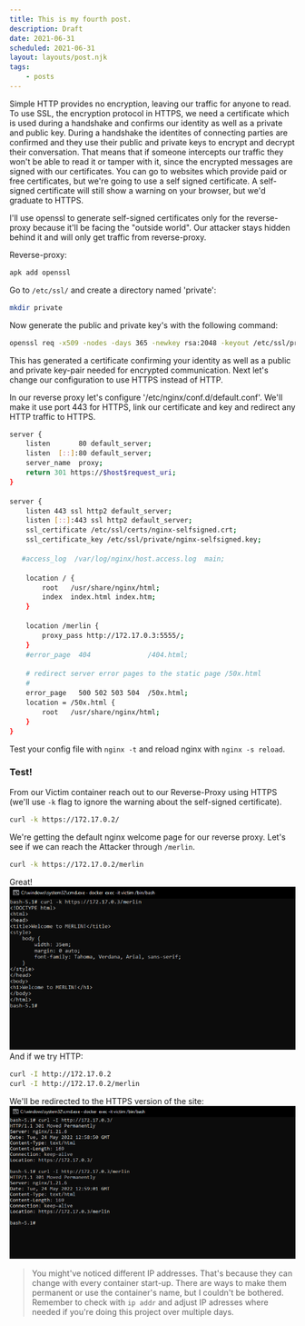 ```yaml
---
title: This is my fourth post.
description: Draft
date: 2021-06-31
scheduled: 2021-06-31
layout: layouts/post.njk
tags:
    - posts
---
```


Simple HTTP provides no encryption, leaving our traffic for anyone to read.
To use SSL, the encryption protocol in HTTPS, we need a certificate which is used during a handshake and confirms our identity as well as a private and public key. During a handshake the identites of connecting parties are confirmed and they use their public and private keys to encrypt and decrypt their conversation. That means that if someone intercepts our traffic they won't be able to read it or tamper with it, since the encrypted messages are signed with our certificates.
You can go to websites which provide paid or free certificates, but we're going to use a self signed certificate. A self-signed certificate will still show a warning on your browser, but we'd graduate to HTTPS.

I'll use openssl to generate self-signed certificates only for the reverse-proxy because it'll be facing the "outside world". Our attacker stays hidden behind it and will only get traffic from reverse-proxy.

Reverse-proxy: 

``` bash
apk add openssl
```

Go to `/etc/ssl/` and create a directory named 'private': 

``` bash
mkdir private
```

Now generate the public and private key's with the following command:

``` bash
openssl req -x509 -nodes -days 365 -newkey rsa:2048 -keyout /etc/ssl/private/nginx-selfsigned.key -out /etc/ssl/certs/nginx-selfsigned.crt
```
This has generated a certificate confirming your identity as well as a public and private key-pair needed for encrypted communication.
Next let's change our configuration to use HTTPS instead of HTTP.

In our reverse proxy let's configure '/etc/nginx/conf.d/default.conf'. We'll make it use port 443 for HTTPS, link our certificate and key and redirect any HTTP traffic to HTTPS.

``` bash
server {
    listen       80 default_server;
    listen  [::]:80 default_server;
    server_name  proxy;
    return 301 https://$host$request_uri;
}

server {
    listen 443 ssl http2 default_server;
    listen [::]:443 ssl http2 default_server;
    ssl_certificate /etc/ssl/certs/nginx-selfsigned.crt;
    ssl_certificate_key /etc/ssl/private/nginx-selfsigned.key;

   #access_log  /var/log/nginx/host.access.log  main;

    location / {
        root   /usr/share/nginx/html;
        index  index.html index.htm;
    }

    location /merlin {
        proxy_pass http://172.17.0.3:5555/;
    }
    #error_page  404              /404.html;

    # redirect server error pages to the static page /50x.html
    #
    error_page   500 502 503 504  /50x.html;
    location = /50x.html {
        root   /usr/share/nginx/html;
    }
}
```
Test your config file with `nginx -t` and reload nginx with `nginx -s reload`.

### Test!
From our Victim container reach out to our Reverse-Proxy using HTTPS (we'll use `-k` flag to ignore the warning about the self-signed certificate).

``` bash
curl -k https://172.17.0.2/
```

We're getting the default nginx welcome page for our reverse proxy.
Let's see if we can reach the Attacker through `/merlin`.

``` bash
curl -k https://172.17.0.2/merlin
```

Great!
![console prtsc](/img/remote/curl-https-merlin.png)
And if we try HTTP:

``` bash
curl -I http://172.17.0.2
curl -I http://172.17.0.2/merlin
```

We'll be redirected to the HTTPS version of the site:
![consonle prtsc](/img/remote/curl-http-merlin.png)

>You might've noticed different IP addresses. That's because they can change with every container start-up. There are ways to make them permanent or use the container's name, but I couldn't be bothered.
>Remember to check with `ip addr` and adjust IP adresses where needed if you're doing this project over multiple days.